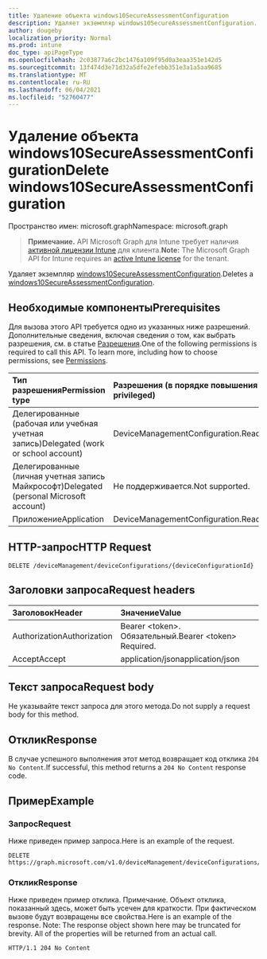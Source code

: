 ```yaml
---
title: Удаление объекта windows10SecureAssessmentConfiguration
description: Удаляет экземпляр windows10SecureAssessmentConfiguration.
author: dougeby
localization_priority: Normal
ms.prod: intune
doc_type: apiPageType
ms.openlocfilehash: 2c03877a6c2bc1476a109f95d0a3eaa351e142d5
ms.sourcegitcommit: 13f474d3e71d32a5dfe2efebb351e3a1a5aa9685
ms.translationtype: MT
ms.contentlocale: ru-RU
ms.lasthandoff: 06/04/2021
ms.locfileid: "52760477"
---
```

# <a name="delete-windows10secureassessmentconfiguration"></a><span data-ttu-id="4ad3b-103">Удаление объекта windows10SecureAssessmentConfiguration</span><span class="sxs-lookup"><span data-stu-id="4ad3b-103">Delete windows10SecureAssessmentConfiguration</span></span>

<span data-ttu-id="4ad3b-104">Пространство имен: microsoft.graph</span><span class="sxs-lookup"><span data-stu-id="4ad3b-104">Namespace: microsoft.graph</span></span>

> <span data-ttu-id="4ad3b-105">**Примечание.** API Microsoft Graph для Intune требует наличия [активной лицензии Intune](https://go.microsoft.com/fwlink/?linkid=839381) для клиента.</span><span class="sxs-lookup"><span data-stu-id="4ad3b-105">**Note:** The Microsoft Graph API for Intune requires an [active Intune license](https://go.microsoft.com/fwlink/?linkid=839381) for the tenant.</span></span>

<span data-ttu-id="4ad3b-106">Удаляет экземпляр [windows10SecureAssessmentConfiguration](../resources/intune-deviceconfig-windows10secureassessmentconfiguration.md).</span><span class="sxs-lookup"><span data-stu-id="4ad3b-106">Deletes a [windows10SecureAssessmentConfiguration](../resources/intune-deviceconfig-windows10secureassessmentconfiguration.md).</span></span>

## <a name="prerequisites"></a><span data-ttu-id="4ad3b-107">Необходимые компоненты</span><span class="sxs-lookup"><span data-stu-id="4ad3b-107">Prerequisites</span></span>
<span data-ttu-id="4ad3b-p101">Для вызова этого API требуется одно из указанных ниже разрешений. Дополнительные сведения, включая сведения о том, как выбрать разрешения, см. в статье [Разрешения](/graph/permissions-reference).</span><span class="sxs-lookup"><span data-stu-id="4ad3b-p101">One of the following permissions is required to call this API. To learn more, including how to choose permissions, see [Permissions](/graph/permissions-reference).</span></span>

|<span data-ttu-id="4ad3b-110">Тип разрешения</span><span class="sxs-lookup"><span data-stu-id="4ad3b-110">Permission type</span></span>|<span data-ttu-id="4ad3b-111">Разрешения (в порядке повышения привилегий)</span><span class="sxs-lookup"><span data-stu-id="4ad3b-111">Permissions (from least to most privileged)</span></span>|
|:---|:---|
|<span data-ttu-id="4ad3b-112">Делегированные (рабочая или учебная учетная запись)</span><span class="sxs-lookup"><span data-stu-id="4ad3b-112">Delegated (work or school account)</span></span>|<span data-ttu-id="4ad3b-113">DeviceManagementConfiguration.ReadWrite.All</span><span class="sxs-lookup"><span data-stu-id="4ad3b-113">DeviceManagementConfiguration.ReadWrite.All</span></span>|
|<span data-ttu-id="4ad3b-114">Делегированные (личная учетная запись Майкрософт)</span><span class="sxs-lookup"><span data-stu-id="4ad3b-114">Delegated (personal Microsoft account)</span></span>|<span data-ttu-id="4ad3b-115">Не поддерживается.</span><span class="sxs-lookup"><span data-stu-id="4ad3b-115">Not supported.</span></span>|
|<span data-ttu-id="4ad3b-116">Приложение</span><span class="sxs-lookup"><span data-stu-id="4ad3b-116">Application</span></span>|<span data-ttu-id="4ad3b-117">DeviceManagementConfiguration.ReadWrite.All</span><span class="sxs-lookup"><span data-stu-id="4ad3b-117">DeviceManagementConfiguration.ReadWrite.All</span></span>|

## <a name="http-request"></a><span data-ttu-id="4ad3b-118">HTTP-запрос</span><span class="sxs-lookup"><span data-stu-id="4ad3b-118">HTTP Request</span></span>
<!-- {
  "blockType": "ignored"
}
-->
``` http
DELETE /deviceManagement/deviceConfigurations/{deviceConfigurationId}
```

## <a name="request-headers"></a><span data-ttu-id="4ad3b-119">Заголовки запроса</span><span class="sxs-lookup"><span data-stu-id="4ad3b-119">Request headers</span></span>
|<span data-ttu-id="4ad3b-120">Заголовок</span><span class="sxs-lookup"><span data-stu-id="4ad3b-120">Header</span></span>|<span data-ttu-id="4ad3b-121">Значение</span><span class="sxs-lookup"><span data-stu-id="4ad3b-121">Value</span></span>|
|:---|:---|
|<span data-ttu-id="4ad3b-122">Authorization</span><span class="sxs-lookup"><span data-stu-id="4ad3b-122">Authorization</span></span>|<span data-ttu-id="4ad3b-123">Bearer &lt;token&gt;. Обязательный.</span><span class="sxs-lookup"><span data-stu-id="4ad3b-123">Bearer &lt;token&gt; Required.</span></span>|
|<span data-ttu-id="4ad3b-124">Accept</span><span class="sxs-lookup"><span data-stu-id="4ad3b-124">Accept</span></span>|<span data-ttu-id="4ad3b-125">application/json</span><span class="sxs-lookup"><span data-stu-id="4ad3b-125">application/json</span></span>|

## <a name="request-body"></a><span data-ttu-id="4ad3b-126">Текст запроса</span><span class="sxs-lookup"><span data-stu-id="4ad3b-126">Request body</span></span>
<span data-ttu-id="4ad3b-127">Не указывайте текст запроса для этого метода.</span><span class="sxs-lookup"><span data-stu-id="4ad3b-127">Do not supply a request body for this method.</span></span>

## <a name="response"></a><span data-ttu-id="4ad3b-128">Отклик</span><span class="sxs-lookup"><span data-stu-id="4ad3b-128">Response</span></span>
<span data-ttu-id="4ad3b-129">В случае успешного выполнения этот метод возвращает код отклика `204 No Content`.</span><span class="sxs-lookup"><span data-stu-id="4ad3b-129">If successful, this method returns a `204 No Content` response code.</span></span>

## <a name="example"></a><span data-ttu-id="4ad3b-130">Пример</span><span class="sxs-lookup"><span data-stu-id="4ad3b-130">Example</span></span>

### <a name="request"></a><span data-ttu-id="4ad3b-131">Запрос</span><span class="sxs-lookup"><span data-stu-id="4ad3b-131">Request</span></span>
<span data-ttu-id="4ad3b-132">Ниже приведен пример запроса.</span><span class="sxs-lookup"><span data-stu-id="4ad3b-132">Here is an example of the request.</span></span>
``` http
DELETE https://graph.microsoft.com/v1.0/deviceManagement/deviceConfigurations/{deviceConfigurationId}
```

### <a name="response"></a><span data-ttu-id="4ad3b-133">Отклик</span><span class="sxs-lookup"><span data-stu-id="4ad3b-133">Response</span></span>
<span data-ttu-id="4ad3b-p102">Ниже приведен пример отклика. Примечание. Объект отклика, показанный здесь, может быть усечен для краткости. При фактическом вызове будут возвращены все свойства.</span><span class="sxs-lookup"><span data-stu-id="4ad3b-p102">Here is an example of the response. Note: The response object shown here may be truncated for brevity. All of the properties will be returned from an actual call.</span></span>
``` http
HTTP/1.1 204 No Content
```





